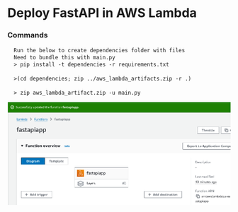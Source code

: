 # Deploy FastAPI in AWS Lambda

### Commands
```console
  Run the below to create dependencies folder with files
  Need to bundle this with main.py
  > pip install -t dependencies -r requirements.txt

  >(cd dependencies; zip ../aws_lambda_artifacts.zip -r .)

  > zip aws_lambda_artifact.zip -u main.py

```

![alt text](image.png)
